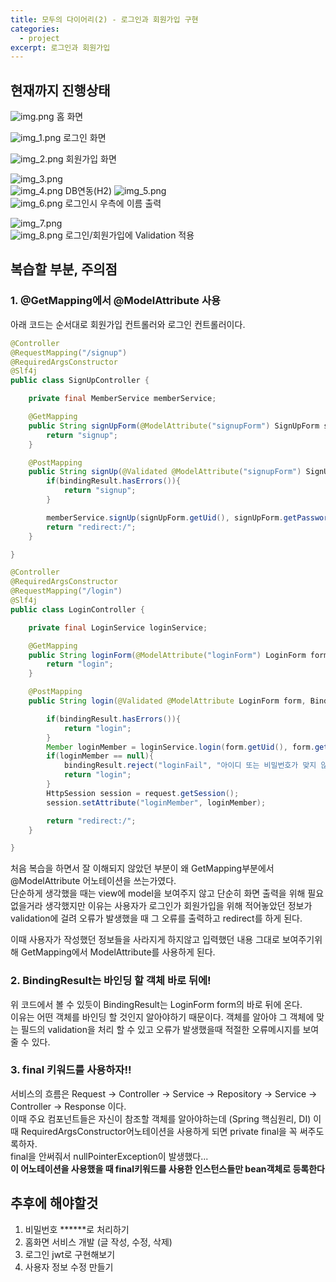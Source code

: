 ```yaml
---
title: 모두의 다이어리(2) - 로그인과 회원가입 구현
categories:
  - project
excerpt: 로그인과 회원가입
---
```


## 현재까지 진행상태

![img.png](/assets/images/posts_img/p2/img.png)  홈 화면  

![img_1.png](/assets/images/posts_img/p2/img_1.png) 로그인 화면  

![img_2.png](/assets/images/posts_img/p2/img_2.png)  회원가입 화면  

![img_3.png](/assets/images/posts_img/p2/img_3.png)  
![img_4.png](/assets/images/posts_img/p2/img_4.png)  DB연동(H2)
![img_5.png](/assets/images/posts_img/p2/img_5.png)  
![img_6.png](/assets/images/posts_img/p2/img_6.png)  로그인시 우측에 이름 출력

![img_7.png](/assets/images/posts_img/p2/img_7.png)  
![img_8.png](/assets/images/posts_img/p2/img_8.png)  로그인/회원가입에 Validation 적용

## 복습할 부분, 주의점
### 1. @GetMapping에서 @ModelAttribute 사용
아래 코드는 순서대로 회원가입 컨트롤러와 로그인 컨트롤러이다.
```java
@Controller
@RequestMapping("/signup")
@RequiredArgsConstructor
@Slf4j
public class SignUpController {

    private final MemberService memberService;

    @GetMapping
    public String signUpForm(@ModelAttribute("signupForm") SignUpForm signUpForm){
        return "signup";
    }

    @PostMapping
    public String signUp(@Validated @ModelAttribute("signupForm") SignUpForm signUpForm, BindingResult bindingResult){
        if(bindingResult.hasErrors()){
            return "signup";
        }

        memberService.signUp(signUpForm.getUid(), signUpForm.getPassword(), signUpForm.getName(), signUpForm.getPhone());
        return "redirect:/";
    }

}
```
```java
@Controller
@RequiredArgsConstructor
@RequestMapping("/login")
@Slf4j
public class LoginController {

    private final LoginService loginService;

    @GetMapping
    public String loginForm(@ModelAttribute("loginForm") LoginForm form){
        return "login";
    }

    @PostMapping
    public String login(@Validated @ModelAttribute LoginForm form, BindingResult bindingResult, HttpServletRequest request){

        if(bindingResult.hasErrors()){
            return "login";
        }
        Member loginMember = loginService.login(form.getUid(), form.getPassword());
        if(loginMember == null){
            bindingResult.reject("loginFail", "아이디 또는 비밀번호가 맞지 않습니다");
            return "login";
        }
        HttpSession session = request.getSession();
        session.setAttribute("loginMember", loginMember);

        return "redirect:/";
    }

}
```
처음 복습을 하면서 잘 이해되지 않았던 부분이 왜 GetMapping부분에서 @ModelAttribute 어노테이션을 쓰는가였다.  
단순하게 생각했을 때는 view에 model을 보여주지 않고 단순히 화면 출력을 위해 필요없을거라 생각했지만
이유는 사용자가 로그인가 회원가입을 위해 적어놓았던 정보가 validation에 걸려 오류가 발생했을 때 그 오류를 출력하고
redirect를 하게 된다.

이때 사용자가 작성했던 정보들을 사라지게 하지않고 입력했던 내용 그대로 보여주기위해 GetMapping에서 ModelAttribute를 사용하게 된다.   

### 2. BindingResult는 바인딩 할 객체 바로 뒤에!
위 코드에서 볼 수 있듯이 BindingResult는 LoginForm form의 바로 뒤에 온다.  
이유는 어떤 객체를 바인딩 할 것인지 알아야하기 때문이다.  객체를 알아야 그 객체에 맞는 필드의 validation을 처리
할 수 있고 오류가 발생했을때 적절한 오류메시지를 보여줄 수 있다.


### 3. final 키워드를 사용하자!!
서비스의 흐름은 Request -> Controller -> Service -> Repository -> Service -> Controller -> Response
이다.  
이때 주요 컴포넌트들은 자신이 참조할 객체를 알아야하는데 (Spring 핵심원리, DI) 이때 RequiredArgsConstructor어노테이션을 사용하게 되면 private final을 꼭 써주도록하자.  
final을 안써줘서 nullPointerException이 발생했다...   
**이 어노테이션을 사용했을 때 final키워드를 사용한 인스턴스들만 bean객체로 등록한다**


## 추후에 해야할것 
1. 비밀번호 ******로 처리하기
2. 홈화면 서비스 개발 (글 작성, 수정, 삭제)
3. 로그인 jwt로 구현해보기
4. 사용자 정보 수정 만들기